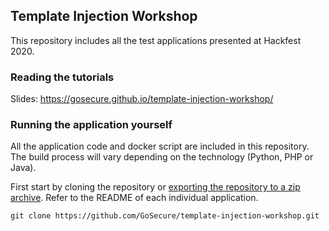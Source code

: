 
## Template Injection Workshop

This repository includes all the test applications presented at Hackfest 2020.

### Reading the tutorials

Slides: https://gosecure.github.io/template-injection-workshop/



### Running the application yourself

All the application code and docker script are included in this repository. The build process will vary depending on the technology (Python, PHP or Java).


First start by cloning the repository or [exporting the repository to a zip archive](https://github.com/GoSecure/template-injection-workshop/archive/master.zip). Refer to the README of each individual application.

```
git clone https://github.com/GoSecure/template-injection-workshop.git
```